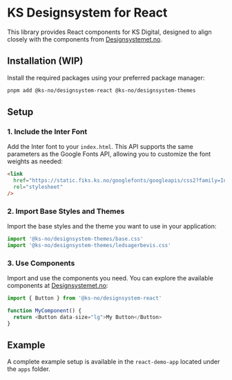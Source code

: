 # KS Designsystem for React

This library provides React components for KS Digital, designed to align closely with the components from [Designsystemet.no](https://www.designsystemet.no/komponenter).

## Installation (WIP)

Install the required packages using your preferred package manager:

```bash
pnpm add @ks-no/designsystem-react @ks-no/designsystem-themes
```

## Setup

### 1. Include the Inter Font

Add the Inter font to your `index.html`. This API supports the same parameters as the Google Fonts API, allowing you to customize the font weights as needed:

```html
<link
  href="https://static.fiks.ks.no/googlefonts/googleapis/css2?family=Inter&display=swap"
  rel="stylesheet"
/>
```

### 2. Import Base Styles and Themes

Import the base styles and the theme you want to use in your application:

```javascript
import '@ks-no/designsystem-themes/base.css'
import '@ks-no/designsystem-themes/ledsagerbevis.css'
```

### 3. Use Components

Import and use the components you need. You can explore the available components at [Designsystemet.no](https://www.designsystemet.no/komponenter):

```javascript
import { Button } from '@ks-no/designsystem-react'

function MyComponent() {
  return <Button data-size="lg">My Button</Button>
}
```

## Example

A complete example setup is available in the `react-demo-app` located under the `apps` folder.
